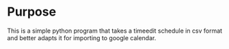 # Purpose

This is a simple python program that takes a timeedit schedule in csv format and better adapts it for importing to google calendar.
